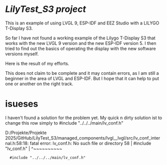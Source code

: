 # _LilyTest_S3 project_

This is an example of using LVGL 9, ESP-IDF and EEZ Studio with a LILYGO T-Display S3.

So far I have not found a working example of the Lilygo T-Display S3 that works with the new LVGL 9 version and the new ESP-IDF version 5. I then tried to find out the basics of operating the display with the new software versions myself.

Here is the result of my efforts.

This does not claim to be complete and it may contain errors, as I am still a beginner in the area of ​​LVGL and ESP-IDF. But I hope that it can help to put one or another on the right track.

# isueses
I haven't found a solution for the problem yet. My quick n dirty solution ist to change this row simply to #include "../../../main/lv_conf.h"

D:/Projekte/Projekte 2025/GitHub/LilyTest_S3/managed_components/lvgl__lvgl/src/lv_conf_internal.h:58:18: fatal error: lv_conf.h: No such file or directory
   58 |         #include "lv_conf.h"
      |                  ^~~~~~~~~~~

      #include "../../../main/lv_conf.h"
